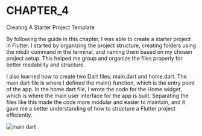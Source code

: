 # CHAPTER_4
Creating A Starter Project Template

By following the guide in this chapter, I was able to create a starter project in Flutter. I started by organizing the project structure, creating folders using the mkdir command in the terminal, and naming them based on my chosen project setup. This helped me group and organize the files properly for better readability and structure.

I also learned how to create two Dart files: main.dart and home.dart. The main.dart file is where I defined the main() function, which is the entry point of the app. In the home.dart file, I wrote the code for the Home widget, which is where the main user interface for the app is built. Separating the files like this made the code more modular and easier to maintain, and it gave me a better understanding of how to structure a Flutter project efficiently. 


![main dart](https://github.com/user-attachments/assets/b2f756a0-1b04-406e-b780-2329c8a6a1ad)
